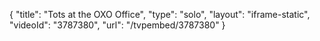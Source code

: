 {
    "title": "Tots at the OXO Office",
    "type": "solo",
    "layout": "iframe-static",
    "videoId": "3787380",
    "url": "\/tvpembed\/3787380"
}